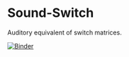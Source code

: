 # Sound-Switch
Auditory equivalent of switch matrices.

[![Binder](https://mybinder.org/badge_logo.svg)](https://mybinder.org/v2/gh/stefanuddenberg/Sound-Switch/master?filepath=sound_switch.ipynb)